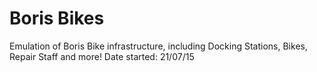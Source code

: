 Boris Bikes
===========

Emulation of Boris Bike infrastructure, including Docking Stations, Bikes, Repair Staff and more!
Date started: 21/07/15